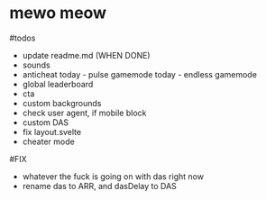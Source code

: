 # mewo meow

#todos
- update readme.md (WHEN DONE)
- sounds
- anticheat
today - pulse gamemode
today - endless gamemode
- global leaderboard
- cta
- custom backgrounds
- check user agent, if mobile block
- custom DAS
- fix layout.svelte
- cheater mode

#FIX
- whatever the fuck is going on with das right now
- rename das to ARR, and dasDelay to DAS
